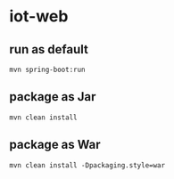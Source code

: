 # iot-web

## run as default

```shell
mvn spring-boot:run
```

## package as Jar

```shell
mvn clean install
```

## package as War

```shell
mvn clean install -Dpackaging.style=war
``` 